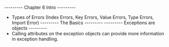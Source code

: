 --------- Chapter 6 Intro ---------
- Types of Errors (Index Errors, Key Errors, Value Errors, Type Errors, Import Error)
--------- The Basics ---------
--------- Exceptions are objects ---------
- Calling attributes on the exception objects can provide more information in exception handling.
